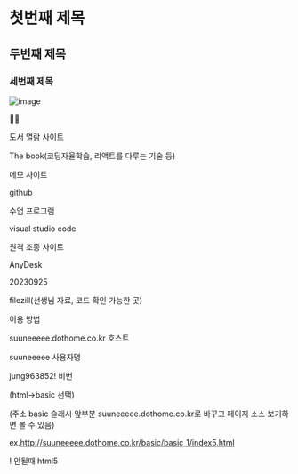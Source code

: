# 첫번째 제목
## 두번째 제목
### 세번째 제목

![image](https://github.com/gogoringhye/basic/assets/145514996/fa8eeeee-318f-45b6-803a-e7f221e63898)

🧟‍♀️


도서 열람 사이트


The book(코딩자율학습, 리액트를 다루는 기술 등)


메모 사이트


github 


수업 프로그램 


visual studio code 

원격 조종 사이트


AnyDesk 

20230925

filezill(선생님 자료, 코드 확인 가능한 곳)

이용 방법

suuneeeee.dothome.co.kr 호스트


suuneeeee 사용자명


jung963852! 비번


(html->basic 선택)

(주소 basic 슬래시 앞부분 suuneeeee.dothome.co.kr로 바꾸고 페이지 소스 보기하면 볼 수 있음)

ex.http://suuneeeee.dothome.co.kr/basic/basic_1/index5.html

! 안될때 html5
